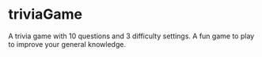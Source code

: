 # triviaGame
A trivia game with 10 questions and 3 difficulty settings. A fun game to play to improve your general knowledge.
